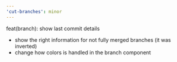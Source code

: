 ```yaml
---
'cut-branches': minor
---
```


feat(branch): show last commit details

- show the right information for not fully merged branches (it was inverted)
- change how colors is handled in the branch component
